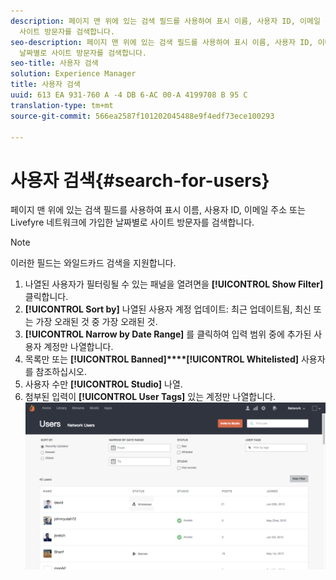 ```yaml
---
description: 페이지 맨 위에 있는 검색 필드를 사용하여 표시 이름, 사용자 ID, 이메일 주소 또는 Livefyre 네트워크에 가입한 날짜별로
  사이트 방문자를 검색합니다.
seo-description: 페이지 맨 위에 있는 검색 필드를 사용하여 표시 이름, 사용자 ID, 이메일 주소 또는 Livefyre 네트워크에 가입한
  날짜별로 사이트 방문자를 검색합니다.
seo-title: 사용자 검색
solution: Experience Manager
title: 사용자 검색
uuid: 613 EA 931-760 A -4 DB 6-AC 00-A 4199708 B 95 C
translation-type: tm+mt
source-git-commit: 566ea2587f101202045488e9f4edf73ece100293

---
```



# 사용자 검색{#search-for-users}

페이지 맨 위에 있는 검색 필드를 사용하여 표시 이름, 사용자 ID, 이메일 주소 또는 Livefyre 네트워크에 가입한 날짜별로 사이트 방문자를 검색합니다.

>[!NOTE]
>
>이러한 필드는 와일드카드 검색을 지원합니다.

1. 나열된 사용자가 필터링될 수 있는 패널을 열려면을 **[!UICONTROL Show Filter]** 클릭합니다.
1. **[!UICONTROL Sort by]** 나열된 사용자 계정 업데이트: 최근 업데이트됨, 최신 또는 가장 오래된 것 중 가장 오래된 것.
1. **[!UICONTROL Narrow by Date Range]** 를 클릭하여 입력 범위 중에 추가된 사용자 계정만 나열합니다.
1. 목록만 또는 **[!UICONTROL Banned]****[!UICONTROL Whitelisted]** 사용자를 참조하십시오.
1. 사용자 수만 **[!UICONTROL Studio]** 나열.
1. 첨부된 입력이 **[!UICONTROL User Tags]** 있는 계정만 나열합니다. ![](assets/UsersFilter-1024x568.png)

